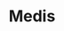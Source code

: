 ---
git: https://github.com/luin/medis
logohandle: getmedis
sort: medis
title: Medis
twitter: https://x.com/medisclient
website: https://getmedis.com/
---